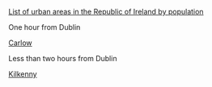 
[List of urban areas in the Republic of Ireland by population](https://en.wikipedia.org/wiki/List_of_urban_areas_in_the_Republic_of_Ireland_by_population)


One hour from Dublin

[Carlow](https://en.wikipedia.org/wiki/Carlow)

Less than two hours from Dublin

[Kilkenny](https://en.wikipedia.org/wiki/Kilkenny)
